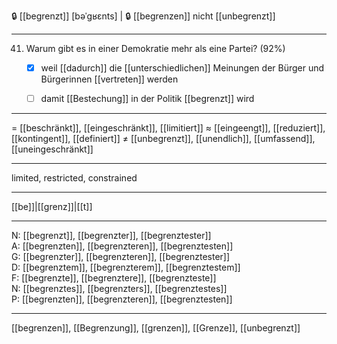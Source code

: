 🔒 [[begrenzt]] [bəˈɡʁɛnts] | 🔒 [[begrenzen]] 
nicht [[unbegrenzt]]

---
41. Warum gibt es in einer Demokratie mehr als eine Partei? (92%)
	- [x] weil [[dadurch]] die [[unterschiedlichen]] Meinungen der Bürger und Bürgerinnen [[vertreten]] werden
	- [ ] damit [[Bestechung]] in der Politik [[begrenzt]] wird


---
= [[beschränkt]], [[eingeschränkt]], [[limitiert]]
≈ [[eingeengt]], [[reduziert]], [[kontingent]], [[definiert]]
≠ [[unbegrenzt]], [[unendlich]], [[umfassend]], [[uneingeschränkt]]

---
limited, restricted, constrained

---
[[be]]|[[grenz]]|[[t]]

---
N: [[begrenzt]], [[begrenzter]], [[begrenztester]]  
A: [[begrenzten]], [[begrenzteren]], [[begrenztesten]]  
G: [[begrenzter]], [[begrenzteren]], [[begrenztester]]  
D: [[begrenztem]], [[begrenzterem]], [[begrenztestem]]  
F: [[begrenzte]], [[begrenztere]], [[begrenzteste]]  
N: [[begrenztes]], [[begrenzters]], [[begrenztestes]]  
P: [[begrenzten]], [[begrenzteren]], [[begrenztesten]]  

---
[[begrenzen]], [[Begrenzung]], [[grenzen]], [[Grenze]], [[unbegrenzt]]